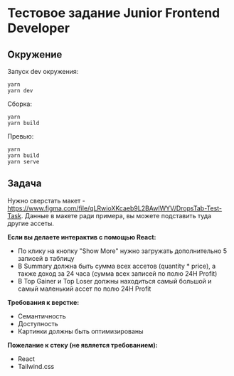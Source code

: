 # Тестовое задание Junior Frontend Developer

## Окружение
Запуск dev окружения:
```
yarn
yarn dev
```

Сборка:
```
yarn
yarn build
```

Превью:
```
yarn
yarn build
yarn serve
```

## Задача
Нужно сверстать макет - https://www.figma.com/file/qLRwioXKcaeb9L2BAwlWYV/DropsTab-Test-Task.
Данные в макете ради примера, вы можете подставить туда другие ассеты.

**Если вы делаете интерактив с помощью React:**
- По клику на кнопку "Show More" нужно загружать дополнительно 5 записей в таблицу
- В Summary должна быть сумма всех ассетов (quantity * price), а также доход за 24 часа (сумма всех записей по полю 24H Profit)
- В Top Gainer и Top Loser должны находиться самый большой и самый маленький ассет по полю 24H Profit

**Требования к верстке:**
- Cемантичность
- Доступность
- Картинки должны быть оптимизированы

**Пожелание к стеку (не является требованием):**
- React
- Tailwind.css
